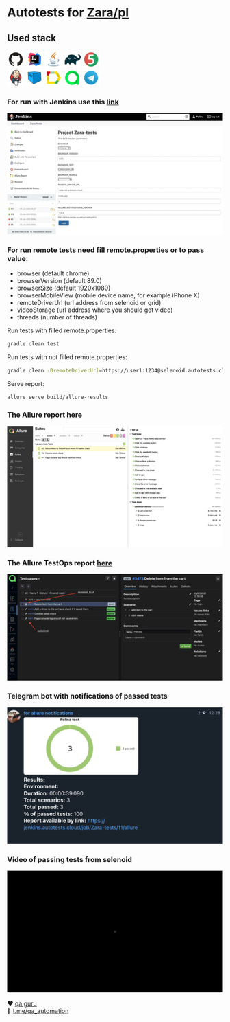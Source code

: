 # Autotests for [Zara/pl](https://www.zara.com/pl/)

## Used stack

 <img src="images/GitHub.svg" width="40" height="40">  <img src="images/IDEA.svg" width="40" height="40">
 <img src="images/JAVA.svg" width="40" height="40">  <img src="images/Gradle.svg" width="40" height="40">
 <img src="images/Junit5.svg" width="40" height="40">  
 <img src="images/Jenkins.svg" width="40" height="40">  <img src="images/Selenoid.svg" width="40" height="40">
 <img src="images/Allure Report.svg" width="40" height="40"> <img src="images/Allure TestOps.svg" width="40" height="40"> 
 <img src="images/Telegram.svg" width="40" height="40">

### For run with Jenkins use this [link](https://jenkins.autotests.cloud/job/Zara-tests/)

<img src="images/JenkinsBuild.png">

### For run remote tests need fill remote.properties or to pass value:

* browser (default chrome)
* browserVersion (default 89.0)
* browserSize (default 1920x1080)
* browserMobileView (mobile device name, for example iPhone X)
* remoteDriverUrl (url address from selenoid or grid)
* videoStorage (url address where you should get video)
* threads (number of threads)

Run tests with filled remote.properties:

```bash
gradle clean test
```

Run tests with not filled remote.properties:

```bash
gradle clean -DremoteDriverUrl=https://user1:1234@selenoid.autotests.cloud/wd/hub/ -DvideoStorage=https://selenoid.autotests.cloud/video/ -Dthreads=1 test
```

Serve report:

```bash
allure serve build/allure-results
```

### The Allure report [here](https://jenkins.autotests.cloud/job/Zara-tests/11/allure/#suites/29bfb06a8c676147f4953b815c0584af/4da31383401b59e1/)

<img src="images/AllureReport.png">

### The Allure TestOps report [here](https://allure.autotests.cloud/launch/4708)

<img src="images/allureTestOpsTestCases.png">

### Telegram bot with notifications of passed tests

<img src="images/TelegramBot.png">

### Video of passing tests from selenoid

<img src="images/selenoid video.gif">

:heart: <a target="_blank" href="https://qa.guru">qa.guru</a><br/>
:blue_heart: <a target="_blank" href="https://t.me/qa_automation">t.me/qa_automation</a>


